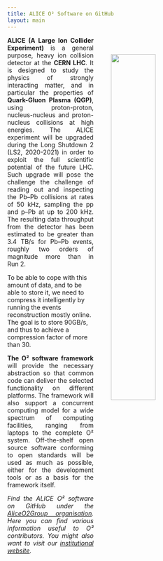```yaml
---
title: ALICE O² Software on GitHub
layout: main
---
```


<img src="{{site.baseurl}}/images/o2logo.png" style="width: 45%; margin: 40px 40px; float: right;"/>

<p style="text-align:justify;">
<b>ALICE (A Large Ion Collider Experiment)</b> is a general purpose, heavy ion collision detector at
the <b>CERN LHC</b>. It is designed to study the physics of strongly interacting matter, and in
particular the properties of <b>Quark-Gluon Plasma (QGP)</b>, using proton-proton, nucleus-nucleus
and proton-nucleus collisions at high energies. The ALICE experiment will be upgraded during the
Long Shutdown&nbsp;2 (LS2, 2020-2021) in order to exploit the full scientific potential of the
future LHC. Such upgrade will pose the challenge the challenge of reading out and inspecting the
Pb–Pb collisions at rates of 50&nbsp;kHz, sampling the pp and p–Pb at up to 200&nbsp;kHz. The
resulting data throughput from the detector has been estimated to be greater than 3.4&nbsp;TB/s for
Pb–Pb events, roughly two orders of magnitude more than in Run&nbsp;2. 
</p>

<p>
To be able to cope with this amount of data, and to be able to store it, we need to compress it intelligently by running the events reconstruction mostly online. The goal is to store 90GB/s, and thus to achieve a compression factor of more than 30. 
</p>

<p style="text-align:justify;">
<b>The O² software framework</b> will provide the necessary abstraction so that common code can
deliver the selected functionality on different platforms. The framework will also support a
concurrent computing model for a wide spectrum of computing facilities, ranging from laptops to the
complete O² system. Off-the-shelf open source software conforming to open standards will be used as
much as possible, either for the development tools or as a basis for the framework itself.
</p>

<p style="text-align:justify;font-style:italic;">
Find the ALICE O² software on GitHub under the
<a href="https://github.com/AliceO2Group">AliceO2Group organisation</a>. Here you can find various
information useful to O² contributors. You might also want to visit our
<a href="http://cern.ch/alice-o2">institutional website</a>.
</p>
